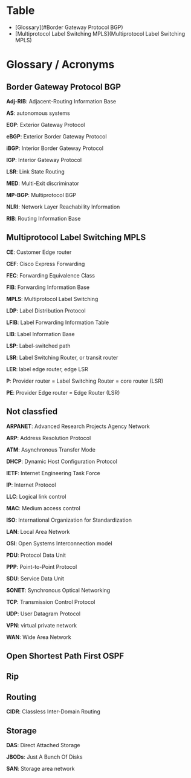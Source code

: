 Table
====

* [Glossary](#Border Gateway Protocol BGP)
* [Multiprotocol Label Switching MPLS](Multiprotocol Label Switching MPLS)




# Glossary / Acronyms

## Border Gateway Protocol BGP

**Adj-RIB**: Adjacent-Routing Information Base 

**AS**: autonomous systems

**EGP**: Exterior Gateway Protocol 

**eBGP**: Exterior Border Gateway Protocol

**iBGP**: Interior Border Gateway Protocol

**IGP**: Interior Gateway Protocol

**LSR**: Link State Routing

**MED**: Multi-Exit discriminator

**MP-BGP**: Multiprotocol BGP

**NLRI**: Network Layer Reachability Information 

**RIB**: Routing Information Base 



## Multiprotocol Label Switching MPLS

**CE**: Customer Edge router

**CEF**: Cisco Express Forwarding

**FEC**: Forwarding Equivalence Class

**FIB**: Forwarding Information Base

**MPLS**: Multiprotocol Label Switching

**LDP**: Label Distribution Protocol

**LFIB**: Label Forwarding Information Table

**LIB**: Label Information Base

**LSP**: Label-switched path 

**LSR**: Label Switching Router, or transit router

**LER**: label edge router, edge LSR

**P**:  Provider router = Label Switching Router = core router (LSR)

**PE**: Provider Edge router = Edge Router (LSR)

## Not classfied

**ARPANET**: Advanced Research Projects Agency Network

**ARP**: Address Resolution Protocol

**ATM**: Asynchronous Transfer Mode

**DHCP**: Dynamic Host Configuration Protocol

**IETF**: Internet Engineering Task Force

**IP**:  Internet Protocol

**LLC**: Logical link control

**MAC**: Medium access control

**ISO**: International Organization for Standardization

**LAN**: Local Area Network

**OSI**: Open Systems Interconnection model

**PDU**: Protocol Data Unit

**PPP**: Point-to-Point Protocol

**SDU**: Service Data Unit

**SONET**:  Synchronous Optical Networking

**TCP**: Transmission Control Protocol

**UDP**: User Datagram Protocol

**VPN**: virtual private network

**WAN**: Wide Area Network

## Open Shortest Path First OSPF





## Rip



## Routing

**CIDR**: Classless Inter-Domain Routing

## Storage

**DAS**: Direct Attached Storage

**JBODs**: Just A Bunch Of Disks

**SAN**: Storage area network



